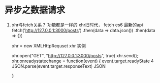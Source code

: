 # 异步之数据请求

1. xhr与fetch关系？
    功能都是一样的 xhr旧时代， fetch es6 最新的api
    fetch('http://127.0.0.1:3000/posts')
            .then(data => data.json())
            .then(data => {})

    xhr = new XMLHttpRequset xhr 实例
    <!-- request 多种请求方法 get 明文 url输入  post 加密 -->
    xhr.open("GET", "http://127.0.0.1:3000/posts", true)
    xhr.send();
    xhr.onreadystatechange = function(event) {
        event.target.readyState  4
        JSON.parse(event.target.responseText)    JSON
        
    }